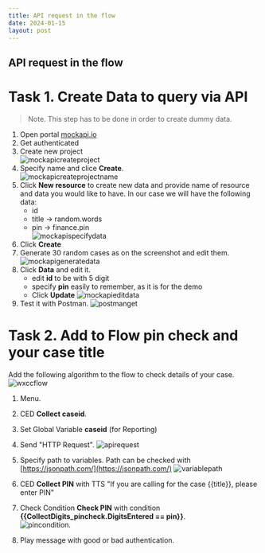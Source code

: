 ```yaml
---
title: API request in the flow
date: 2024-01-15
layout: post
---
```


## API request in the flow
# Task 1. Create Data to query via API

> Note. This step has to be done in order to create dummy data.

1. Open portal [mockapi.io](mockapi.io)
2. Get authenticated
3. Create new project  
![mockapicreateproject](../assets/images/APIflow/mockapicreateproject.png)
4. Specify name and clice **Create**.  
![mockapicreateprojectname](../assets/images/APIflow/mockapicreateprojectname.png)
5. Click **New resource** to create new data and provide name of resource and data you would like to have. In our case we will have the following data:
	* id
	* title -> random.words
	* pin -> finance.pin  
![mockapispecifydata](../assets/images/APIflow/mockapispecifydata.png)
6. Click **Create**
7. Generate 30 random cases as on the screenshot and edit them.  
![mockapigeneratedata](../assets/images/APIflow/mockapigeneratedata.png)
8. Click **Data** and edit it.
	* edit **id** to be with 5 digit 
	* specify **pin** easily to remember, as it is for the demo
	* Click **Update**
![mockapieditdata](../assets/images/APIflow/mockapieditdata.png) 
9. Test it with Postman. 
![postmanget](../assets/images/APIflow/postmanget.png) 

# Task 2. Add to Flow pin check and your case title

Add the following algorithm to the flow to check details of your case.
![wxccflow](../assets/images/APIflow/wxccflow.png) 

1. Menu. 
2. CED **Collect caseid**. 
3. Set Global Variable **caseid** (for Reporting)
4. Send "HTTP Request". 
![apirequest](../assets/images/APIflow/apirequest.png)
5. Specify path to variables. Path can be checked with [https://jsonpath.com/](https://jsonpath.com/)
![variablepath](../assets/images/APIflow/variablepath.png)
6. CED **Collect PIN** with TTS "If you are calling for the case {{title}}, please enter PIN"
7. Check Condition **Check PIN** with condition **{{CollectDigits_pincheck.DigitsEntered == pin}}**.   
![pincondition](../assets/images/APIflow/pincondition.png). 

8. Play message with good or bad authentication.


 






